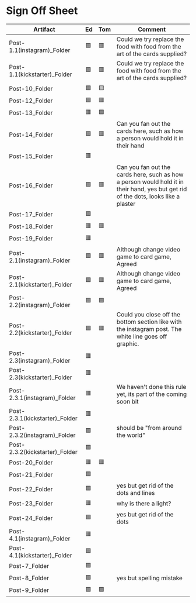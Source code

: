 # Sign Off Sheet

| Artifact | Ed | Tom | Comment |
| --- | --- | --- | --- |
| Post-1.1(instagram)_Folder |🟩 |🟥| Could we try replace the food with food from the art of the cards supplied? |
| Post-1.1(kickstarter)_Folder |:green_square:|:red_square:| Could we try replace the food with food from the art of the cards supplied? |
| Post-10_Folder |:green_square:|:yellow_square:|
| Post-12_Folder |:green_square:|:red_square:|
| Post-13_Folder |:red_square:|:green_square:|
| Post-14_Folder |:green_square:|:red_square:| Can you fan out the cards here, such as how a person would hold it in their hand |
| Post-15_Folder |:red_square:| |
| Post-16_Folder |:green_square:|:red_square:| Can you fan out the cards here, such as how a person would hold it in their hand, yes but get rid of the dots, looks like a plaster|
| Post-17_Folder |:green_square:| |
| Post-18_Folder |:red_square:|:red_square:|
| Post-19_Folder |:red_square:|
| Post-2.1(instagram)_Folder |:green_square:|:red_square:| Although change video game to card game, Agreed |
| Post-2.1(kickstarter)_Folder |:green_square:|:red_square:| Although change video game to card game, Agreed |
| Post-2.2(instagram)_Folder |:green_square:|:green_square:|
| Post-2.2(kickstarter)_Folder |:green_square:|:red_square:| Could you close off the bottom section like with the instagram post. The white line goes off graphic.
| Post-2.3(instagram)_Folder |:red_square:|
| Post-2.3(kickstarter)_Folder |:red_square:| 
| Post-2.3.1(instagram)_Folder |:red_square:| |  We haven't done this rule yet, its part of the coming soon bit | 
| Post-2.3.1(kickstarter)_Folder |:red_square:|
| Post-2.3.2(instagram)_Folder |:green_square:| |  should be "from around the world"|
| Post-2.3.2(kickstarter)_Folder |:green_square:|
| Post-20_Folder |:red_square:|:red_square:|
| Post-21_Folder |:green_square:|
| Post-22_Folder |:green_square:| | yes but get rid of the dots and lines |
| Post-23_Folder |:red_square:| | why is there a light? |
| Post-24_Folder |:green_square:| | yes but get rid of the dots |
| Post-4.1(instagram)_Folder |:red_square: |
| Post-4.1(kickstarter)_Folder |:green_square:|
| Post-7_Folder |:green_square:|
| Post-8_Folder |:green_square:| | yes but spelling mistake |
| Post-9_Folder |:green_square:|:green_square:|

